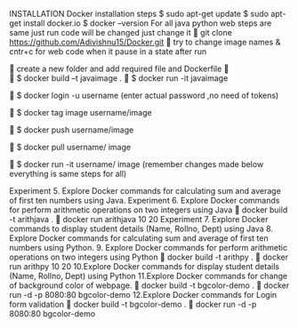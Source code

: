 










INSTALLATION Docker installation steps 
$ sudo apt-get update 
$ sudo apt-get install docker.io
 $ docker –version
For all java python web steps are same just run code  will be changed just change it 
	git clone https://github.com/Adivishnu15/Docker.git
	try to change image names & cntr+c for web code when it pause in a state after run

	create a new folder and add required file and Dockerfile 
	 
	 $ docker build –t javaimage . 
	 $ docker run -it javaimage  

	 $ docker login -u username   (enter actual password ,no need of tokens)

	 $ docker tag image username/image 

	  $ docker push username/image 

	 $ docker pull username/ image 

	$ docker run -it username/ image
(remember  changes made below everything is same steps for all)

  Experiment 5. Explore Docker commands for calculating sum and average of first ten numbers using Java.
Experiment 6. Explore Docker commands for perform arithmetic operations on two integers using Java
	docker build -t arithjava .
	docker run arithjava 10 20
Experiment 7. Explore Docker commands to display student details (Name, Rollno, Dept) using Java
8. Explore Docker commands for calculating sum and average of first ten numbers using Python.
9. Explore Docker commands for perform arithmetic operations on two integers using Python
	docker build -t arithpy . 
	docker run arithpy 10 20
10.Explore Docker commands for display student details (Name, Rollno, Dept) using Python
11.Explore Docker commands for change of background color of webpage.
	docker build -t bgcolor-demo .
	docker run -d -p 8080:80 bgcolor-demo
12.Explore Docker commands for Login form validation
	 docker build -t bgcolor-demo .
	docker run -d -p 8080:80 bgcolor-demo


